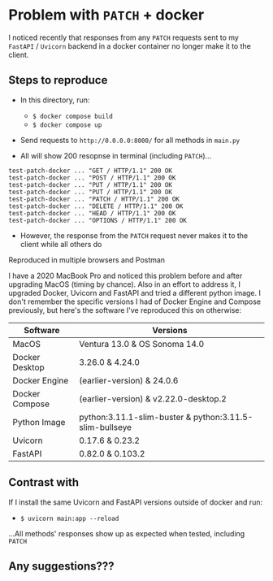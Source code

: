 # Problem with `PATCH` + docker

I noticed recently that responses from any `PATCH` requests sent to my `FastAPI` / `Uvicorn` backend in a docker container no longer make it to the client.

## Steps to reproduce

- In this directory, run:

  - `$ docker compose build`
  - `$ docker compose up`

- Send requests to `http://0.0.0.0:8000/` for all methods in `main.py`
- All will show 200 resopnse in terminal (including `PATCH`)...

```
test-patch-docker ... "GET / HTTP/1.1" 200 OK
test-patch-docker ... "POST / HTTP/1.1" 200 OK
test-patch-docker ... "PUT / HTTP/1.1" 200 OK
test-patch-docker ... "PUT / HTTP/1.1" 200 OK
test-patch-docker ... "PATCH / HTTP/1.1" 200 OK
test-patch-docker ... "DELETE / HTTP/1.1" 200 OK
test-patch-docker ... "HEAD / HTTP/1.1" 200 OK
test-patch-docker ... "OPTIONS / HTTP/1.1" 200 OK
```

- However, the response from the `PATCH` request never makes it to the client while all others do

Reproduced in multiple browsers and Postman

I have a 2020 MacBook Pro and noticed this problem before and after upgrading MacOS (timing by chance). Also in an effort to address it, I upgraded Docker, Uvicorn and FastAPI and tried a different python image. I don't remember the specific versions I had of Docker Engine and Compose previously, but here's the software I've reproduced this on otherwise:

| Software       | Versions                                                |
| -------------- | ------------------------------------------------------- |
| MacOS          | Ventura 13.0 & OS Sonoma 14.0                           |
| Docker Desktop | 3.26.0 & 4.24.0                                         |
| Docker Engine  | (earlier-version) & 24.0.6                              |
| Docker Compose | (earlier-version) & v2.22.0-desktop.2                   |
| Python Image   | python:3.11.1-slim-buster & python:3.11.5-slim-bullseye |
| Uvicorn        | 0.17.6 & 0.23.2                                         |
| FastAPI        | 0.82.0 & 0.103.2                                        |

## Contrast with

If I install the same Uvicorn and FastAPI versions outside of docker and run:

- `$ uvicorn main:app --reload`

...All methods' responses show up as expected when tested, including `PATCH`

## Any suggestions???
